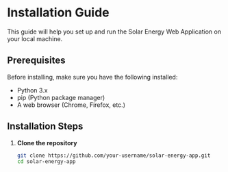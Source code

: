 # Installation Guide

This guide will help you set up and run the Solar Energy Web Application on your local machine.

## Prerequisites

Before installing, make sure you have the following installed:
- Python 3.x
- pip (Python package manager)
- A web browser (Chrome, Firefox, etc.)

## Installation Steps

1. **Clone the repository**
   ```bash
   git clone https://github.com/your-username/solar-energy-app.git
   cd solar-energy-app
